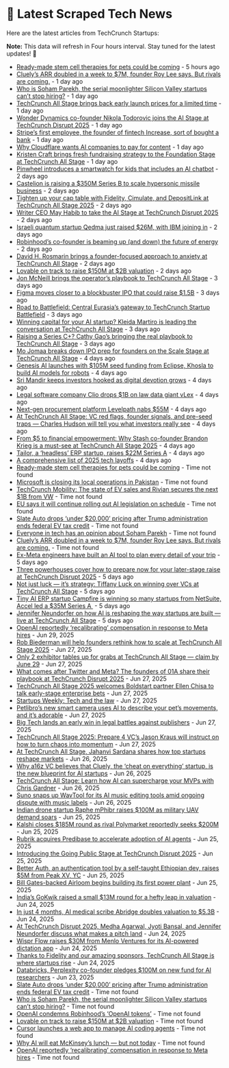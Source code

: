 
# 📰 Latest Scraped Tech News

Here are the latest articles from TechCrunch Startups:

**Note:** This data will refresh in Four hours interval. Stay tuned for the latest updates! 🔄
- [Ready-made stem cell therapies for pets could be coming](https://techcrunch.com/2025/07/04/ready-made-stem-cell-therapies-for-pets-could-be-coming/) - 5 hours ago
- [Cluely’s ARR doubled in a week to $7M, founder Roy Lee says. But rivals are coming.](https://techcrunch.com/2025/07/03/cluelys-arr-doubled-in-a-week-to-7m-founder-roy-lee-says-but-rivals-are-coming/) - 1 day ago
- [Who is Soham Parekh, the serial moonlighter Silicon Valley startups can’t stop hiring?](https://techcrunch.com/2025/07/03/who-is-soham-parekh-the-serial-moonlighter-silicon-valley-startups-cant-stop-hiring/) - 1 day ago
- [TechCrunch All Stage brings back early launch prices for a limited time](https://techcrunch.com/2025/07/03/rollback-rates-techcrunch-all-stage-brings-back-early-launch-prices-for-a-limited-time/) - 1 day ago
- [Wonder Dynamics co-founder Nikola Todorovic joins the AI Stage at TechCrunch Disrupt 2025](https://techcrunch.com/2025/07/03/wonder-dynamics-co-founder-nikola-todorovic-joins-the-ai-stage-at-techcrunch-disrupt-2025/) - 1 day ago
- [Stripe’s first employee, the founder of fintech Increase, sort of bought a bank](https://techcrunch.com/2025/07/03/stripes-first-employee-the-founder-of-fintech-increase-sort-of-bought-a-bank/) - 1 day ago
- [Why Cloudflare wants AI companies to pay for content](https://techcrunch.com/podcast/why-cloudflare-wants-ai-companies-to-pay-for-content/) - 1 day ago
- [Kristen Craft brings fresh fundraising strategy to the Foundation Stage at TechCrunch All Stage](https://techcrunch.com/2025/07/03/kristen-craft-brings-fresh-fundraising-strategy-to-the-foundation-stage-at-techcrunch-all-stage/) - 1 day ago
- [Pinwheel introduces a smartwatch for kids that includes an AI chatbot](https://techcrunch.com/2025/07/03/pinwheel-introduces-a-smartwatch-for-kids-that-includes-an-ai-chatbot/) - 2 days ago
- [Castelion is raising a $350M Series B to scale hypersonic missile business](https://techcrunch.com/2025/07/03/castelion-raises-350m-series-b-to-scale-hypersonic-missile-business/) - 2 days ago
- [Tighten up your cap table with Fidelity, Cimulate, and DepositLink at TechCrunch All Stage 2025](https://techcrunch.com/2025/07/03/tighten-up-your-cap-table-with-fidelity-cimulate-and-depositlink-at-techcrunch-all-stage-2025/) - 2 days ago
- [Writer CEO May Habib to take the AI Stage at TechCrunch Disrupt 2025](https://techcrunch.com/2025/07/03/writer-ceo-may-habib-to-take-the-ai-stage-at-techcrunch-disrupt-2025/) - 2 days ago
- [Israeli quantum startup Qedma just raised $26M, with IBM joining in](https://techcrunch.com/2025/07/03/israeli-quantum-startup-qedma-just-raised-26-million-with-ibm-joining-in/) - 2 days ago
- [Robinhood’s co-founder is beaming up (and down) the future of energy](https://techcrunch.com/podcast/robinhoods-co-founder-is-beaming-up-and-down-the-future-of-energy/) - 2 days ago
- [David H. Rosmarin brings a founder-focused approach to anxiety at TechCrunch All Stage](https://techcrunch.com/2025/07/02/david-h-rosmarin-brings-a-founder-focused-approach-to-anxiety-at-techcrunch-all-stage/) - 2 days ago
- [Lovable on track to raise $150M at $2B valuation](https://techcrunch.com/2025/07/02/lovable-on-track-to-raise-150m-at-2b-valuation/) - 2 days ago
- [Jon McNeill brings the operator’s playbook to TechCrunch All Stage](https://techcrunch.com/2025/07/01/jon-mcneill-brings-the-operators-playbook-to-techcrunch-all-stage/) - 3 days ago
- [Figma moves closer to a blockbuster IPO that could raise $1.5B](https://techcrunch.com/2025/07/01/figma-moves-closer-to-a-blockbuster-ipo-that-could-raise-1-5b/) - 3 days ago
- [Road to Battlefield: Central Eurasia’s gateway to TechCrunch Startup Battlefield](https://techcrunch.com/2025/07/01/road-to-battlefield-central-eurasias-gateway-to-techcrunch-startup-battlefield/) - 3 days ago
- [Winning capital for your AI startup? Kleida Martiro is leading the conversation at TechCrunch All Stage](https://techcrunch.com/2025/07/01/winning-capital-for-your-ai-startup-kleida-martiro-is-leading-the-conversation-at-techcrunch-all-stage/) - 3 days ago
- [Raising a Series C+? Cathy Gao’s bringing the real playbook to TechCrunch All Stage](https://techcrunch.com/2025/07/01/raising-a-series-c-cathy-gaos-bringing-the-real-playbook-to-techcrunch-all-stage/) - 3 days ago
- [Mo Jomaa breaks down IPO prep for founders on the Scale Stage at TechCrunch All Stage](https://techcrunch.com/2025/07/01/mo-jomaa-breaks-down-ipo-prep-for-founders-on-the-scale-stage-at-techcrunch-all-stage/) - 4 days ago
- [Genesis AI launches with $105M seed funding from Eclipse, Khosla to build AI models for robots](https://techcrunch.com/2025/07/01/genesis-ai-launches-with-105m-seed-funding-from-eclipse-khosla-to-build-ai-models-for-robots/) - 4 days ago
- [Sri Mandir keeps investors hooked as digital devotion grows](https://techcrunch.com/2025/06/30/sri-mandir-keeps-investors-hooked-as-digital-devotion-grows/) - 4 days ago
- [Legal software company Clio drops $1B on law data giant vLex](https://techcrunch.com/2025/06/30/legal-software-company-clio-drops-1b-on-law-data-giant-vlex/) - 4 days ago
- [Next-gen procurement platform Levelpath nabs $55M](https://techcrunch.com/2025/06/30/next-gen-procurement-platform-levelpath-nabs-55m/) - 4 days ago
- [At TechCrunch All Stage: VC red flags, founder signals, and pre-seed traps — Charles Hudson will tell you what investors really see](https://techcrunch.com/2025/06/30/at-techcrunch-all-stage-vc-red-flags-founder-signals-and-pre-seed-traps-charles-hudson-will-tell-you-what-investors-really-see/) - 4 days ago
- [From $5 to financial empowerment: Why Stash co-founder Brandon Krieg is a must-see at TechCrunch All Stage 2025](https://techcrunch.com/2025/06/30/from-5-to-financial-empowerment-why-stash-co-founder-brandon-krieg-is-a-must-see-at-techcrunch-all-stage-2025/) - 4 days ago
- [Tailor, a ‘headless’ ERP startup, raises $22M Series A](https://techcrunch.com/2025/06/30/tailor-a-headless-erp-startup-raises-22m-series-a/) - 4 days ago
- [A comprehensive list of 2025 tech layoffs](https://techcrunch.com/2025/06/30/tech-layoffs-2025-list/) - 4 days ago
- [Ready-made stem cell therapies for pets could be coming](https://techcrunch.com/2025/07/04/ready-made-stem-cell-therapies-for-pets-could-be-coming/) - Time not found
- [Microsoft is closing its local operations in Pakistan](https://techcrunch.com/2025/07/04/microsoft-is-closing-its-local-operations-in-pakistan/) - Time not found
- [TechCrunch Mobility: The state of EV sales and Rivian secures the next $1B from VW](https://techcrunch.com/2025/07/04/techcrunch-mobility-the-state-of-ev-sales-and-rivian-secures-the-next-1b-from-vw/) - Time not found
- [EU says it will continue rolling out AI legislation on schedule](https://techcrunch.com/2025/07/04/eu-says-it-will-continue-rolling-out-ai-legislation-on-schedule/) - Time not found
- [Slate Auto drops ‘under $20,000’ pricing after Trump administration ends federal EV tax credit](https://techcrunch.com/2025/07/03/slate-auto-drops-under-20000-pricing-after-trump-administration-ends-federal-ev-tax-credit/) - Time not found
- [Everyone in tech has an opinion about Soham Parekh](https://techcrunch.com/2025/07/03/everyone-in-tech-has-an-opinion-about-soham-parekh/) - Time not found
- [Cluely’s ARR doubled in a week to $7M, founder Roy Lee says. But rivals are coming.](https://techcrunch.com/2025/07/03/cluelys-arr-doubled-in-a-week-to-7m-founder-roy-lee-says-but-rivals-are-coming/) - Time not found
- [Ex-Meta engineers have built an AI tool to plan every detail of your trip](https://techcrunch.com/2025/06/30/former-meta-engineers-airial-travel-tool-helps-travelers-solve-logistics-planning-with-ai/) - 5 days ago
- [Three powerhouses cover how to prepare now for your later-stage raise at TechCrunch Disrupt 2025](https://techcrunch.com/2025/06/30/how-to-prepare-now-for-your-later-stage-raise-at-techcrunch-disrupt-2025/) - 5 days ago
- [Not just luck — it’s strategy: Tiffany Luck on winning over VCs at TechCrunch All Stage](https://techcrunch.com/2025/06/30/not-just-luck-its-strategy-tiffany-luck-on-winning-over-vcs-at-techcrunch-all-stage/) - 5 days ago
- [Tiny AI ERP startup Campfire is winning so many startups from NetSuite, Accel led a $35M Series A ](https://techcrunch.com/2025/06/30/tiny-ai-erp-startup-campfire-is-winning-so-many-startups-from-netsuite-accel-led-a-35m-series-a/) - 5 days ago
- [Jennifer Neundorfer on how AI is reshaping the way startups are built — live at TechCrunch All Stage](https://techcrunch.com/2025/06/30/jennifer-neundorfer-on-how-ai-is-reshaping-the-way-startups-are-built-live-at-techcrunch-all-stage/) - 5 days ago
- [OpenAI reportedly ‘recalibrating’ compensation in response to Meta hires](https://techcrunch.com/2025/06/29/openai-reportedly-recalibrating-compensation-in-response-to-meta-hires/) - Jun 29, 2025
- [Rob Biederman will help founders rethink how to scale at TechCrunch All Stage 2025](https://techcrunch.com/2025/06/27/at-techcrunch-all-stage-2025-rob-biederman-will-help-founders-rethink-how-to-scale/) - Jun 27, 2025
- [Only 2 exhibitor tables up for grabs at TechCrunch All Stage — claim by June 29](https://techcrunch.com/2025/06/27/only-2-exhibitor-tables-up-for-grabs-at-techcrunch-all-stage-claim-by-june-29/) - Jun 27, 2025
- [What comes after Twitter and Meta? The founders of 01A share their playbook at TechCrunch Disrupt 2025](https://techcrunch.com/2025/06/27/what-comes-after-twitter-and-meta-the-founders-of-01a-share-their-playbook-at-techcrunch-disrupt-2025/) - Jun 27, 2025
- [TechCrunch All Stage 2025 welcomes Boldstart partner Ellen Chisa to talk early-stage enterprise bets](https://techcrunch.com/2025/06/27/techcrunch-all-stage-2025-welcomes-boldstart-partner-ellen-chisa-to-talk-early-stage-enterprise-bets/) - Jun 27, 2025
- [Startups Weekly: Tech and the law](https://techcrunch.com/2025/06/27/startups-weekly-tech-and-the-law/) - Jun 27, 2025
- [Petlibro’s new smart camera uses AI to describe your pet’s movements, and it’s adorable](https://techcrunch.com/2025/06/27/petlibros-new-smart-camera-uses-ai-to-describe-your-pets-movements-and-its-adorable/) - Jun 27, 2025
- [Big Tech lands an early win in legal battles against publishers](https://techcrunch.com/podcast/big-tech-lands-an-early-win-in-legal-battles-against-publishers/) - Jun 27, 2025
- [TechCrunch All Stage 2025: Prepare 4 VC’s Jason Kraus will instruct on how to turn chaos into momentum](https://techcrunch.com/2025/06/27/techcrunch-all-stage-2025-prepare-4-vcs-jason-kraus-will-instruct-on-how-to-turn-chaos-into-momentum/) - Jun 27, 2025
- [At TechCrunch All Stage, Jahanvi Sardana shares how top startups reshape markets](https://techcrunch.com/2025/06/26/new-session-at-techcrunch-all-stage-jahanvi-sardana-on-how-top-startups-reshape-markets/) - Jun 26, 2025
- [Why a16z VC believes that Cluely, the ‘cheat on everything’ startup, is the new blueprint for AI startups](https://techcrunch.com/2025/06/26/why-a16z-vc-believes-that-cluely-the-cheat-on-everything-startup-is-the-new-blueprint-for-ai-startups/) - Jun 26, 2025
- [TechCrunch All Stage: Learn how AI can supercharge your MVPs with Chris Gardner](https://techcrunch.com/2025/06/26/techcrunch-all-stage-learn-how-ai-can-supercharge-your-mvps-with-chris-gardner/) - Jun 26, 2025
- [Suno snaps up WavTool for its AI music editing tools amid ongoing dispute with music labels](https://techcrunch.com/2025/06/26/suno-snaps-up-wavtool-for-its-ai-music-editing-tools-amid-ongoing-dispute-with-music-labels/) - Jun 26, 2025
- [Indian drone startup Raphe mPhibr raises $100M as military UAV demand soars](https://techcrunch.com/2025/06/25/indian-drone-startup-raphe-mphibr-raises-100m-as-military-uav-demand-soars/) - Jun 25, 2025
- [Kalshi closes $185M round as rival Polymarket reportedly seeks $200M](https://techcrunch.com/2025/06/25/kalshi-closes-185m-round-as-rival-polymarket-reportedly-seeks-200m/) - Jun 25, 2025
- [Rubrik acquires Predibase to accelerate adoption of AI agents](https://techcrunch.com/2025/06/25/rubrik-acquires-predibase-to-accelerate-adoption-of-ai-agents/) - Jun 25, 2025
- [Introducing the Going Public Stage at TechCrunch Disrupt 2025](https://techcrunch.com/2025/06/25/introducing-the-going-public-stage-at-techcrunch-disrupt-2025/) - Jun 25, 2025
- [Better Auth, an authentication tool by a self-taught Ethiopian dev, raises $5M from Peak XV, YC](https://techcrunch.com/2025/06/25/this-self-taught-ethiopian-dev-built-an-authentication-tool-and-got-into-yc/) - Jun 25, 2025
- [Bill Gates-backed Airloom begins building its first power plant](https://techcrunch.com/2025/06/25/bill-gates-backed-airloom-begins-building-its-first-power-plant/) - Jun 25, 2025
- [India’s GoKwik raised a small $13M round for a hefty leap in valuation](https://techcrunch.com/2025/06/24/indias-gokwik-raised-a-small-13m-round-for-a-hefty-leap-in-valuation/) - Jun 24, 2025
- [In just 4 months, AI medical scribe Abridge doubles valuation to $5.3B](https://techcrunch.com/2025/06/24/in-just-4-months-ai-medical-scribe-abridge-doubles-valuation-to-5-3b/) - Jun 24, 2025
- [At TechCrunch Disrupt 2025, Medha Agarwal, Jyoti Bansal, and Jennifer Neundorfer discuss what makes a pitch land](https://techcrunch.com/2025/06/24/at-techcrunch-disrupt-2025-medha-agarwal-jyoti-bansal-and-jennifer-neundorfer-discuss-what-makes-a-pitch-land/) - Jun 24, 2025
- [Wispr Flow raises $30M from Menlo Ventures for its AI-powered dictation app](https://techcrunch.com/2025/06/24/wispr-flow-raises-30m-from-menlo-ventures-for-its-ai-powered-dictation-app/) - Jun 24, 2025
- [Thanks to Fidelity and our amazing sponsors, TechCrunch All Stage is where startups rise](https://techcrunch.com/2025/06/24/thanks-to-fidelity-and-our-amazing-sponsors-techcrunch-all-stage-is-where-startups-rise/) - Jun 24, 2025
- [Databricks, Perplexity co-founder pledges $100M on new fund for AI researchers](https://techcrunch.com/2025/06/23/databricks-perplexity-co-founder-pledges-100m-on-new-fund-for-ai-researchers/) - Jun 23, 2025
- [Slate Auto drops ‘under $20,000’ pricing after Trump administration ends federal EV tax credit](https://techcrunch.com/2025/07/03/slate-auto-drops-under-20000-pricing-after-trump-administration-ends-federal-ev-tax-credit/) - Time not found
- [Who is Soham Parekh, the serial moonlighter Silicon Valley startups can’t stop hiring?](https://techcrunch.com/2025/07/03/who-is-soham-parekh-the-serial-moonlighter-silicon-valley-startups-cant-stop-hiring/) - Time not found
- [OpenAI condemns Robinhood’s ‘OpenAI tokens’](https://techcrunch.com/2025/07/02/openai-condemns-robinhoods-openai-tokens/) - Time not found
- [Lovable on track to raise $150M at $2B valuation](https://techcrunch.com/2025/07/02/lovable-on-track-to-raise-150m-at-2b-valuation/) - Time not found
- [Cursor launches a web app to manage AI coding agents](https://techcrunch.com/2025/06/30/cursor-launches-a-web-app-to-manage-ai-coding-agents/) - Time not found
- [Why AI will eat McKinsey’s lunch — but not today](https://techcrunch.com/2025/06/29/why-ai-will-eat-mckinseys-lunch-but-not-today/) - Time not found
- [OpenAI reportedly ‘recalibrating’ compensation in response to Meta hires](https://techcrunch.com/2025/06/29/openai-reportedly-recalibrating-compensation-in-response-to-meta-hires/) - Time not found